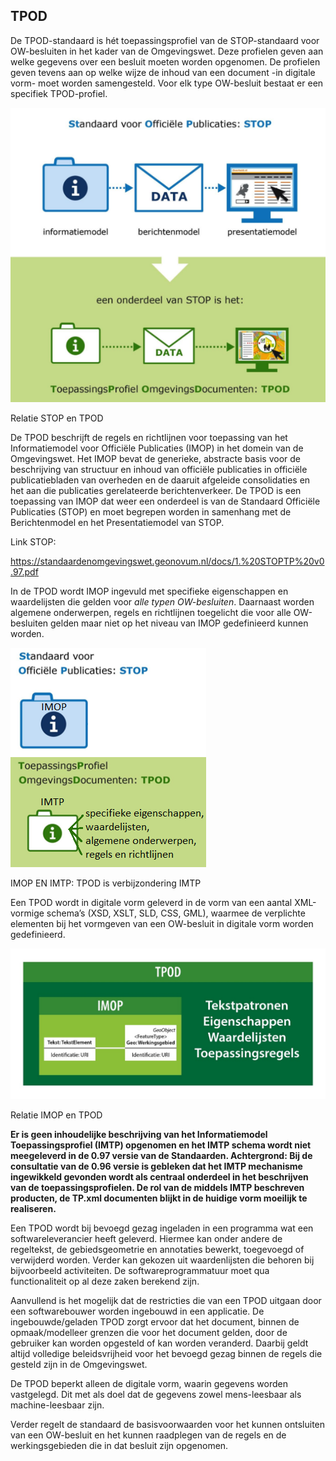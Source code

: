TPOD
----

De TPOD-standaard is hét toepassingsprofiel van de STOP-standaard voor
OW-besluiten in het kader van de Omgevingswet. Deze profielen geven aan welke
gegevens over een besluit moeten worden opgenomen. De profielen geven tevens aan
op welke wijze de inhoud van een document -in digitale vorm- moet worden
samengesteld. Voor elk type OW-besluit bestaat er een specifiek TPOD-profiel.

![](media/6a9b3dd14a9a1565e4c4f1f1aa717ca0.png)

Relatie STOP en TPOD

De TPOD beschrijft de regels en richtlijnen voor toepassing van het
Informatiemodel voor Officiële Publicaties (IMOP) in het domein van de
Omgevingswet. Het IMOP bevat de generieke, abstracte basis voor de beschrijving
van structuur en inhoud van officiële publicaties in officiële publicatiebladen
van overheden en de daaruit afgeleide consolidaties en het aan die publicaties
gerelateerde berichtenverkeer. De TPOD is een toepassing van IMOP dat weer een
onderdeel is van de Standaard Officiële Publicaties (STOP) en moet begrepen
worden in samenhang met de Berichtenmodel en het Presentatiemodel van STOP.

Link STOP:

<https://standaardenomgevingswet.geonovum.nl/docs/1.%20STOPTP%20v0.97.pdf>

In de TPOD wordt IMOP ingevuld met specifieke eigenschappen en waardelijsten die
gelden voor *alle typen OW-besluiten*. Daarnaast worden algemene onderwerpen,
regels en richtlijnen toegelicht die voor alle OW-besluiten gelden maar niet op
het niveau van IMOP gedefinieerd kunnen worden.

![](media/0c4f2955f1cd938d6c23a285167a45b4.png)

IMOP EN IMTP: TPOD is verbijzondering IMTP

Een TPOD wordt in digitale vorm geleverd in de vorm van een aantal XML-vormige
schema’s (XSD, XSLT, SLD, CSS, GML), waarmee de verplichte elementen bij het
vormgeven van een OW-besluit in digitale vorm worden gedefinieerd.

![](media/fcf1896f8f4c635c1324e29f57428793.jpg)

Relatie IMOP en TPOD

**Er is geen inhoudelijke beschrijving van het Informatiemodel
Toepassingsprofiel (IMTP) opgenomen en het IMTP schema wordt niet meegeleverd in
de 0.97 versie van de Standaarden. Achtergrond: Bij de consultatie van de 0.96
versie is gebleken dat het IMTP mechanisme ingewikkeld gevonden wordt als
centraal onderdeel in het beschrijven van de toepassingsprofielen. De rol van de
middels IMTP beschreven producten, de TP.xml documenten blijkt in de huidige
vorm moeilijk te realiseren.**

Een TPOD wordt bij bevoegd gezag ingeladen in een programma wat een
softwareleverancier heeft geleverd. Hiermee kan onder andere de regeltekst, de
gebiedsgeometrie en annotaties bewerkt, toegevoegd of verwijderd worden. Verder
kan gekozen uit waardenlijsten die behoren bij bijvoorbeeld activiteiten. De
softwareprogrammatuur moet qua functionaliteit op al deze zaken berekend zijn.

Aanvullend is het mogelijk dat de restricties die van een TPOD uitgaan door een
softwarebouwer worden ingebouwd in een applicatie. De ingebouwde/geladen TPOD
zorgt ervoor dat het document, binnen de opmaak/modelleer grenzen die voor het
document gelden, door de gebruiker kan worden opgesteld of kan worden veranderd.
Daarbij geldt altijd volledige beleidsvrijheid voor het bevoegd gezag binnen de
regels die gesteld zijn in de Omgevingswet.

De TPOD beperkt alleen de digitale vorm, waarin gegevens worden vastgelegd. Dit
met als doel dat de gegevens zowel mens-leesbaar als machine-leesbaar zijn.

Verder regelt de standaard de basisvoorwaarden voor het kunnen ontsluiten van
een OW-besluit en het kunnen raadplegen van de regels en de werkingsgebieden die
in dat besluit zijn opgenomen.
